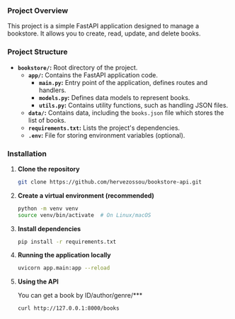 ### **Project Overview**

This project is a simple FastAPI application designed to manage a bookstore. It allows you to create, read, update, and delete books.

### **Project Structure**

* **`bookstore/`:** Root directory of the project.
    * **`app/`:** Contains the FastAPI application code.
        * **`main.py`:** Entry point of the application, defines routes and handlers.
        * **`models.py`:** Defines data models to represent books.
        * **`utils.py`:** Contains utility functions, such as handling JSON files.
    * **`data/`:** Contains data, including the `books.json` file which stores the list of books.
    * **`requirements.txt`:** Lists the project's dependencies.
    * **`.env`:** File for storing environment variables (optional).

### **Installation**

1. **Clone the repository**
   ```bash
   git clone https://github.com/hervezossou/bookstore-api.git


2. **Create a virtual environment (recommended)**

    ```bash
    python -m venv venv
    source venv/bin/activate  # On Linux/macOS

3. **Install dependencies**

    ```bash
    pip install -r requirements.txt

4. **Running the application locally**

    ```bash
    uvicorn app.main:app --reload

5. **Using the API**

    You can get a book by ID/author/genre/***

    ```
    curl http://127.0.0.1:8000/books 
    ```
